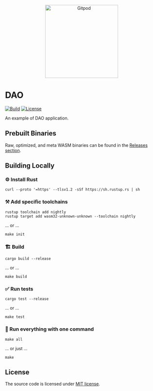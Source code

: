 <p align="center">
  <a href="https://gitpod.io/#https://github.com/gear-dapps/dao" target="_blank">
    <img src="https://gitpod.io/button/open-in-gitpod.svg" width="240" alt="Gitpod">
  </a>
</p>

# DAO

[![Build][build_badge]][build_href]
[![License][lic_badge]][lic_href]

[build_badge]: https://github.com/gear-dapps/dao/workflows/Build/badge.svg
[build_href]: https://github.com/gear-dapps/dao/actions/workflows/build.yml

[lic_badge]: https://img.shields.io/badge/License-MIT-success
[lic_href]: https://github.com/gear-dapps/dao/blob/master/LICENSE

An example of DAO application.

## Prebuilt Binaries

Raw, optimized, and meta WASM binaries can be found in the [Releases section](https://github.com/gear-dapps/dao/releases).

## Building Locally

### ⚙️ Install Rust

```shell
curl --proto '=https' --tlsv1.2 -sSf https://sh.rustup.rs | sh
```

### ⚒️ Add specific toolchains

```shell
rustup toolchain add nightly
rustup target add wasm32-unknown-unknown --toolchain nightly
```

... or ...

```shell
make init
```

### 🏗️ Build

```shell
cargo build --release
```

... or ...

```shell
make build
```

### ✅ Run tests

```shell
cargo test --release
```

... or ...

```shell
make test
```

### 🚀 Run everything with one command

```shell
make all
```

... or just ...

```shell
make
```

## License

The source code is licensed under [MIT license](LICENSE).
